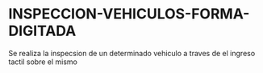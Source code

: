 # INSPECCION-VEHICULOS-FORMA-DIGITADA
Se realiza la inspecsion de un determinado vehiculo a traves de el ingreso tactil sobre el mismo
